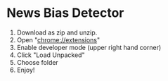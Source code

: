 # News Bias Detector
1. Download as zip and unzip.
2. Open "[chrome://extensions](chrome://extensions)"
3. Enable developer mode (upper right hand corner)
4. Click "Load Unpacked"
5. Choose folder
6. Enjoy!
